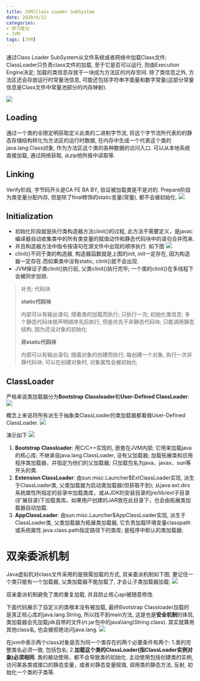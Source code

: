 ```yaml
---
title: JVM|Class Loader SubSystem
date: 2020/6/22
categories: 
- 学习笔记
- JVM
tags: [JVM]
---
```


通过Class Loader SubSystem从文件系统或者网络中加载Class文件; ClassLoader只负责class文件的加载, 至于它是否可以运行, 则由Execution Engine决定; 加载的类信息存放于一块成为方法区的内存空间. 除了类信息之外, 方法区还会存放运行时常量池信息, 可能还包括字符串字面量和数字常量(这部分常量信息是Class文件中常量池部分的内存映射).
<!-- more -->
![](/image/jvm2_1.png)

## Loading
通过一个类的全限定明获取定义此类的二进制字节流, 将这个字节流所代表的的静态存储结构转化为方法区的运行时数据, 在内存中生成一个代表这个类的java.lang.Class对象, 作为方法区这个类的各种数据的访问入口. 可以从本地系统直接加载, 通过网络获取, 从zip他所报中读取等.

## Linking
Verify阶段, 字节码开头是CA FE BA BY, 验证被加载类是不是对的. Prepare阶段为类变量分配内存, 但是除了final修饰的static变量(常量), 都不会被初始化.
![](/image/jvm2_2.png)

## Initialization
- 初始化阶段就是执行类构造器方法clinit()的过程, 此方法不需要定义，是javac编译器自动收集类中的所有类变量的赋值动作和静态代码块中的语句合并而来. 
- 并且构造器方法中指令按语句在源文件中出现的顺序执行. 如下图
![](/image/jvm2_3.png)
- clinit()不同于类的构造器, 构造器函数就是上图的init, init一定存在, 因为构造器一定存在.而如果类中没有static, clinit()就不会出现.
- JVM保证子类clinit()执行前, 父类clinit()执行完毕; 一个类的clinit()在多线程下会被同步加锁.

> 补充: 代码块
> 
> **static代码块**
> 
> 内部可以有输出语句; 随着类的加载而执行; 只执行一次; 初始化类信息; 多个静态代码块按声明顺序先后执行, 但是优先于非静态代码块; 只能调用静态结构, 因为还没对象的初始化
> 
> **非static代码块**
> 
> 内部可以有输出语句; 随着对象的创建而执行; 每创建一个对象, 执行一次非静代码块; 可以在创建对象时, 对象属性会被初始化

## ClassLoader
严格来说类加载器分为**Bootstrap Classloader**和**User-Defined ClassLoader**. 
![](/image/jvm2_4.png)

概念上来说将所有派生于抽象类ClassLoader的类加载器都看做User-Defined ClassLoader.
![](/image/jvm2_5.png)

演示如下
![](/image/jvm2_6.png)

1. **Bootstrap Classloader**: 
用C/C++实现的, 嵌套在JVM内部; 它用来加载java的核心库; 不继承自java.lang.ClassLoader, 没有父加载器; 加载拓展类和应用程序类加载器，并指定为他们的父加载器; 只加载包名为java、javax、sun等开头的类.
2. **Extension ClassLoader**: 由sun.misc.Launcher$ExtClassLoader实现, 派生于ClassLoader类, 父类加载器为启动类加载器(但获取不到); 从java.ext.dirs系统属性所指定的目录中加载类库，或从JDK的安装目录的jre/lib/ext子目录(扩展目录)下加载类库。如果用户创建的JAR放在此目录下，也会由拓展类加载器自动加载.
3. **AppClassLoader**: 由sun.misc.Launcher$AppClassLoader实现, 派生于ClassLoader类, 父类加载器为拓展类加载器, 它负责加载环境变量classpath或系统属性 java.class.path指定路径下的类库; 是程序中默认的类加载器; 

# 双亲委派机制
Java虚拟机对class文件采用的是按需加载的方式, 双亲委派机制如下图, 要记住一个类只能有一个加载器, 父类加载器不能加载了, 才会让子类加载器加载:
![](/image/jvm2_7.png)

双亲委派机制避免了类的重复加载, 并且防止核心api被随意修改.

下面代码展示了自定义的类根本没有被加载, 最终Bootstrap Classloader加载的是真正核心库的java.lang.String, 所以找不到main方法, 这是也是**安全机制**的体现, 类加载器会先加载jdk自带的文件(rt.jar包中的java\lang\String.class). 其实就算用其他class名, 也会被拒绝访问java.lang.
![](/image/jvm2_8.png)

在jvm中表示两个class对象是否为同一个类存在的两个必要条件有两个: 1.类的完整类名必须一致, 包括包名; 2.**加载这个类的ClassLoader(指ClassLoader实例对象)必须相同**. 类的被动使用，都不会导致类的初始化. 主动使用包括创建类的实例, 访问某各类或接口的静态变量，或者对静态变量赋值, 调用类的静态方法, 反射, 初始化一个类的子类等.